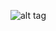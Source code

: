 ![alt tag](https://raw.githubusercontent.com/Yanze/CustomUITableViewCell/blob/master/TableViews/ScreenShot.png)

